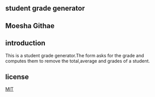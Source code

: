## student grade generator

## Moesha Githae

## introduction
This is a student grade generator.The form asks for the grade and computes them to remove the total,average and grades of a student.

## license
[MIT](https://choosealicense.com/licenses/mit/)